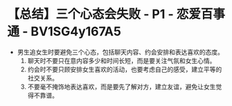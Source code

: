 # 【总结】三个心态会失败 - P1 - 恋爱百事通 - BV1SG4y167A5

-   男生追女生时要避免三个心态，包括聊天内容、约会安排和表达喜欢的态度。
    1.  聊天时不要只在意内容多少和时间长短，而是要关注气氛和女生心情。
    2.  约会时不要只顾安排女生喜欢的活动，也要考虑自己的感受，建立平等的社交关系。
    3.  不要毫不掩饰地表达喜欢，而是要先了解对方，建立友谊，避免让女生觉得不靠谱。